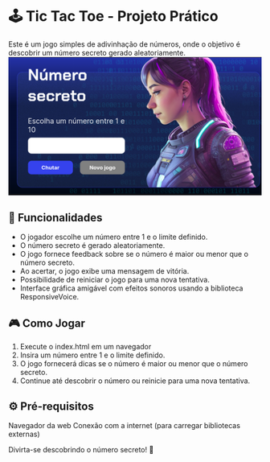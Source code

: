 # 🕹️ Tic Tac Toe - Projeto Prático
Este é um jogo simples de adivinhação de números, onde o objetivo é descobrir um número secreto gerado aleatoriamente.
![Alt text](image.png)
## 👾 Funcionalidades
* O jogador escolhe um número entre 1 e o limite definido.
* O número secreto é gerado aleatoriamente.
* O jogo fornece feedback sobre se o número é maior ou menor que o número secreto.
* Ao acertar, o jogo exibe uma mensagem de vitória.
* Possibilidade de reiniciar o jogo para uma nova tentativa.
* Interface gráfica amigável com efeitos sonoros usando a biblioteca ResponsiveVoice.
## 🎮 Como Jogar
1. Execute o index.html em um navegador
2. Insira um número entre 1 e o limite definido.
3. O jogo fornecerá dicas se o número é maior ou menor que o número secreto.
4. Continue até descobrir o número ou reinicie para uma nova tentativa.
## ⚙️ Pré-requisitos
Navegador da web
Conexão com a internet (para carregar bibliotecas externas)

Divirta-se descobrindo o número secreto! 🎉